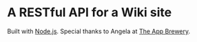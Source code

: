 # A RESTful API for a Wiki site

Built with [Node.js](https://nodejs.org/en/).
Special thanks to Angela at [The App Brewery](https://www.appbrewery.co/).
